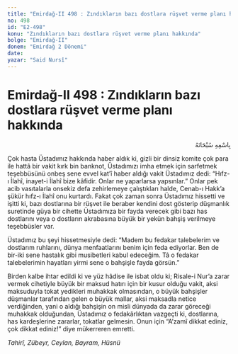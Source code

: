 ```yaml
---
title: "Emirdağ-II 498 : Zındıkların bazı dostlara rüşvet verme planı hakkında"
no: 498
id: "E2-498"
konu: "Zındıkların bazı dostlara rüşvet verme planı hakkında"
bolge: "Emirdağ-II"
donem: "Emirdağ 2 Dönemi"
date: 
yazar: "Said Nursî"
---
```


# Emirdağ-II 498 : Zındıkların bazı dostlara rüşvet verme planı hakkında

<p class="arabic" dir="rtl" title="Meal: “Her türlü noksan sıfatlardan yüce olan Allah’ın adıyla.”">بِاسْمِهِ سُبْحَانَهُ</p>

Çok hasta Üstadımız hakkında haber aldık ki, gizli bir dinsiz komite çok para ile hattâ bir vakit kırk bin banknot, Üstadımızı imha etmek için sarfetmek teşebbüsünü onbeş sene evvel kat’î haber aldığı vakit Üstadımız dedi: “Hıfz-ı İlahî, inayet-i İlahî bize kâfidir. Onlar ne yaparlarsa yapsınlar.” Onlar pek acib vasıtalarla onsekiz defa zehirlemeye çalıştıkları halde, Cenab-ı Hakk’a şükür hıfz-ı İlahî onu kurtardı. Fakat çok zaman sonra Üstadımız hissetti ve işitti ki, bazı dostlarına bir rüşvet ile beraber kendini dost gösterip düşmanlık suretinde güya bir cihette Üstadımıza bir fayda verecek gibi bazı has dostlarını veya o dostların akrabasına büyük bir yekün bahşiş verilmeye teşebbüsler var.

Üstadımız bu şeyi hissetmesiyle dedi: “Madem bu fedakar talebelerim ve dostlarım ruhlarını, dünya menfaatlarını benim için feda ediyorlar. Ben de bir-iki sene hastalık gibi musibetleri kabul edeceğim. Tâ o fedakar talebelerimin hayatları yirmi sene o bahşişle fayda görsün.”

Birden kalbe ihtar edildi ki ve yüz hâdise ile isbat oldu ki; Risale-i Nur’a zarar vermek cihetiyle büyük bir maksud hatırı için bir kusur olduğu vakit, aksi maksuduyla tokat yedikleri muhakkak olmasından, o büyük bahşişler düşmanlar tarafından gelen o büyük mallar, aksi maksadla netice verdiğinden, yani o aldığı bahşişin on misli dünyada da zarar göreceği muhakkak olduğundan, Üstadımız o fedakârlıktan vazgeçti ki, dostlarına, has kardeşlerine zararlar, tokatlar gelmesin. Onun için “A’zamî dikkat ediniz, çok dikkat ediniz!” diye mükerreren emretti.

*Tahirî, Zübeyr, Ceylan, Bayram, Hüsnü*
